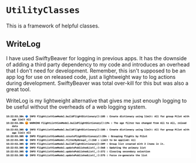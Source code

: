 # ``UtilityClasses``

This is a framework of helpful classes.

## WriteLog

I have used SwiftyBeaver for logging in previous apps. It has the downside of adding
a third party dependency to my code and introduces an overhead that I don't need for
development. Remember, this isn't supposed to be an app log for use on released code,
just a lightweight way to log actions during development. SwiftyBeaver was total
over-kill for this but was also a great tool. 

WriteLog is my lightweight alternative that gives me just enough logging to be
useful without the overheads of a web logging system.

![Log Writer](UtilityClasses/UtilityClasses/UtilityClasses.docc/Resources/writelog.png)
